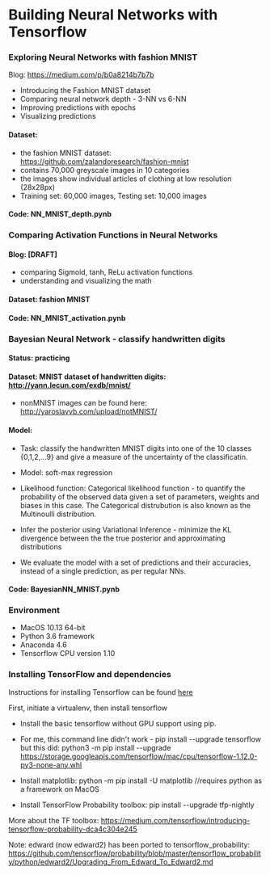 # Building Neural Networks with Tensorflow 


### Exploring Neural Networks with fashion MNIST 

Blog: https://medium.com/p/b0a8214b7b7b
- Introducing the Fashion MNIST dataset
- Comparing neural network depth - 3-NN vs 6-NN
- Improving predictions with epochs
- Visualizing predictions 

#### Dataset:
- the fashion MNIST dataset: https://github.com/zalandoresearch/fashion-mnist
- contains 70,000 greyscale images in 10 categories 
- the images show individual articles of clothing at low resolution (28x28px)
- Training set: 60,000 images, Testing set: 10,000 images

#### Code: NN_MNIST_depth.pynb

### Comparing Activation Functions in Neural Networks

#### Blog: [DRAFT]
- comparing Sigmoid, tanh, ReLu activation functions
- understanding and visualizing the math

#### Dataset: fashion MNIST

#### Code: NN_MNIST_activation.pynb 


### Bayesian Neural Network - classify handwritten digits

#### Status: practicing 

#### Dataset: MNIST dataset of handwritten digits: http://yann.lecun.com/exdb/mnist/  
- nonMNIST images can be found here: http://yaroslavvb.com/upload/notMNIST/

#### Model:

- Task: classify the handwritten MNIST digits into one of the 10 classes {0,1,2,...9} and give a measure of the uncertainty of the classificatin. 
- Model: soft-max regression 
- Likelihood function: Categorical likelihood function - to quantify the probability of the observed data given a set of parameters, weights and biases in this case. The Categorical distrubution is also known as the Multinoulli distribution. 

- Infer the posterior using Variational Inference - minimize the KL divergence between the the true posterior and approximating distributions 

- We evaluate the model with a set of predictions and their accuracies, instead of a single prediction, as per regular NNs.

#### Code: BayesianNN_MNIST.pynb


### Environment

- MacOS 10.13 64-bit
- Python 3.6 framework 
- Anaconda 4.6
- Tensorflow CPU version 1.10

### Installing TensorFlow and dependencies

Instructions for installing Tensorflow can be found [here](https://www.tensorflow.org/install/)

First, initiate a virtualenv, then install tensorflow

- Install the basic tensorflow without GPU support using pip.

- For me, this command line didn't work - 
		pip install --upgrade tensorflow
	  but this did: python3 -m pip install --upgrade https://storage.googleapis.com/tensorflow/mac/cpu/tensorflow-1.12.0-py3-none-any.whl

- Install matplotlib: python -m pip install -U matplotlib //requires python as a framework on MacOS

- Install TensorFlow Probability toolbox:
		pip install --upgrade tfp-nightly

More about the TF toolbox: https://medium.com/tensorflow/introducing-tensorflow-probability-dca4c304e245

Note: edward (now edward2) has been ported to tensorflow_probability:
https://github.com/tensorflow/probability/blob/master/tensorflow_probability/python/edward2/Upgrading_From_Edward_To_Edward2.md


